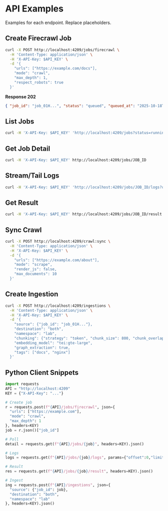 # API Examples

Examples for each endpoint. Replace placeholders.

## Create Firecrawl Job

```bash
curl -X POST http://localhost:4209/jobs/firecrawl \
  -H 'Content-Type: application/json' \
  -H 'X-API-Key: $API_KEY' \
  -d '{
    "urls": ["https://example.com/docs"],
    "mode": "crawl",
    "max_depth": 1,
    "respect_robots": true
  }'
```

**Response 202**

```json
{ "job_id": "job_01H...", "status": "queued", "queued_at": "2025-10-18T12:00:00Z" }
```

## List Jobs

```bash
curl -H 'X-API-Key: $API_KEY' 'http://localhost:4209/jobs?status=running&limit=20'
```

## Get Job Detail

```bash
curl -H 'X-API-Key: $API_KEY' http://localhost:4209/jobs/JOB_ID
```

## Stream/Tail Logs

```bash
curl -H 'X-API-Key: $API_KEY' 'http://localhost:4209/jobs/JOB_ID/logs?offset=0&limit=100'
```

## Get Result

```bash
curl -H 'X-API-Key: $API_KEY' http://localhost:4209/jobs/JOB_ID/result
```

## Sync Crawl

```bash
curl -X POST http://localhost:4209/crawl:sync \
  -H 'Content-Type: application/json' \
  -H 'X-API-Key: $API_KEY' \
  -d '{
    "urls": ["https://example.com/about"],
    "mode": "scrape",
    "render_js": false,
    "max_documents": 10
  }'
```

## Create Ingestion

```bash
curl -X POST http://localhost:4209/ingestions \
  -H 'Content-Type: application/json' \
  -H 'X-API-Key: $API_KEY' \
  -d '{
    "source": {"job_id": "job_01H..."},
    "destination": "both",
    "namespace": "lab",
    "chunking": {"strategy": "token", "chunk_size": 800, "chunk_overlap": 150},
    "embedding_model": "tei:gte-large",
    "graph_extraction": true,
    "tags": ["docs", "nginx"]
  }'
```

## Python Client Snippets

```python
import requests
API = "http://localhost:4209"
KEY = {"X-API-Key": "..."}

# Create job
r = requests.post(f"{API}/jobs/firecrawl", json={
  "urls": ["https://example.com"],
  "mode": "crawl",
  "max_depth": 1
}, headers=KEY)
job = r.json()["job_id"]

# Poll
detail = requests.get(f"{API}/jobs/{job}", headers=KEY).json()

# Logs
logs = requests.get(f"{API}/jobs/{job}/logs", params={"offset":0,"limit":100}, headers=KEY).json()

# Result
res = requests.get(f"{API}/jobs/{job}/result", headers=KEY).json()

# Ingest
ing = requests.post(f"{API}/ingestions", json={
  "source": {"job_id": job},
  "destination": "both",
  "namespace": "lab"
}, headers=KEY).json()
```

